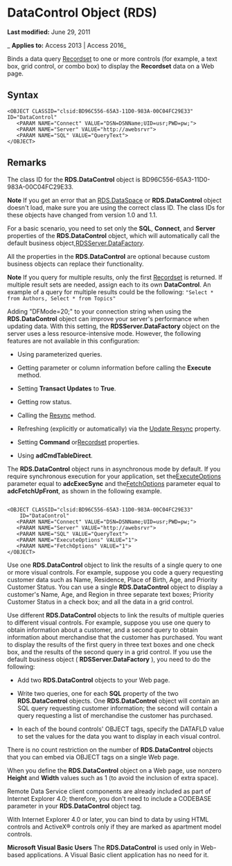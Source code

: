 
# DataControl Object (RDS)

 **Last modified:** June 29, 2011

 _ **Applies to:** Access 2013 | Access 2016_



Binds a data query [Recordset](0f963bf8-f066-dc8a-b754-f427de712df1.md) to one or more controls (for example, a text box, grid control, or combo box) to display the **Recordset** data on a Web page.

## Syntax


```
<OBJECT CLASSID="clsid:BD96C556-65A3-11D0-983A-00C04FC29E33" ID="DataControl"
   <PARAM NAME="Connect" VALUE="DSN=DSNName;UID=usr;PWD=pw;">
   <PARAM NAME="Server" VALUE="http://awebsrvr">
   <PARAM NAME="SQL" VALUE="QueryText">
</OBJECT>

```


## Remarks

The class ID for the  **RDS.DataControl** object is BD96C556-65A3-11D0-983A-00C04FC29E33.


 **Note**  If you get an error that an [RDS.DataSpace](7db181d5-422b-49fe-b6af-a20f5da520ff.md) or **RDS.DataControl** object doesn't load, make sure you are using the correct class ID. The class IDs for these objects have changed from version 1.0 and 1.1.

For a basic scenario, you need to set only the  **SQL**, **Connect**, and **Server** properties of the **RDS.DataControl** object, which will automatically call the default business object,[RDSServer.DataFactory](1de76cdd-34dc-8547-29aa-48ad6067bdea.md).

All the properties in the  **RDS.DataControl** are optional because custom business objects can replace their functionality.


 **Note**  If you query for multiple results, only the first [Recordset](0f963bf8-f066-dc8a-b754-f427de712df1.md) is returned. If multiple result sets are needed, assign each to its own **DataControl**. An example of a query for multiple results could be the following: `"Select * from Authors, Select * from Topics"`

Adding "DFMode=20;" to your connection string when using the  **RDS.DataControl** object can improve your server's performance when updating data. With this setting, the **RDSServer.DataFactory** object on the server uses a less resource-intensive mode. However, the following features are not available in this configuration:


- Using parameterized queries.
    
- Getting parameter or column information before calling the  **Execute** method.
    
- Setting  **Transact Updates** to **True**.
    
- Getting row status.
    
- Calling the [Resync](f594a200-56e6-fcf5-9b0a-900c56377f24.md) method.
    
- Refreshing (explicitly or automatically) via the [Update Resync](0af9cfd2-8042-65c9-cec6-77d2e7a88ad9.md) property.
    
- Setting  **Command** or[Recordset](5f4bb72d-ddfa-41c0-c353-b3a6632b4a91.md) properties.
    
- Using  **adCmdTableDirect**.
    
The  **RDS.DataControl** object runs in asynchronous mode by default. If you require synchronous execution for your application, set the[ExecuteOptions](fb244cbd-9a03-9128-1373-694c9061c9da.md) parameter equal to **adcExecSync** and the[FetchOptions](0d86c5e4-9abc-5c0e-dc04-4183f4c278cc.md) parameter equal to **adcFetchUpFront**, as shown in the following example.




```

<OBJECT CLASSID="clsid:BD96C556-65A3-11D0-983A-00C04FC29E33" 
    ID="DataControl"
   <PARAM NAME="Connect" VALUE="DSN=DSNName;UID=usr;PWD=pw;">
   <PARAM NAME="Server" VALUE="http://awebsrvr">
   <PARAM NAME="SQL" VALUE="QueryText">
   <PARAM NAME="ExecuteOptions" VALUE="1">
   <PARAM NAME="FetchOptions" VALUE="1">
</OBJECT>

```

Use one  **RDS.DataControl** object to link the results of a single query to one or more visual controls. For example, suppose you code a query requesting customer data such as Name, Residence, Place of Birth, Age, and Priority Customer Status. You can use a single **RDS.DataControl** object to display a customer's Name, Age, and Region in three separate text boxes; Priority Customer Status in a check box; and all the data in a grid control.

Use different  **RDS.DataControl** objects to link the results of multiple queries to different visual controls. For example, suppose you use one query to obtain information about a customer, and a second query to obtain information about merchandise that the customer has purchased. You want to display the results of the first query in three text boxes and one check box, and the results of the second query in a grid control. If you use the default business object ( **RDSServer.DataFactory** ), you need to do the following:


- Add two  **RDS.DataControl** objects to your Web page.
    
- Write two queries, one for each  **SQL** property of the two **RDS.DataControl** objects. One **RDS.DataControl** object will contain an SQL query requesting customer information; the second will contain a query requesting a list of merchandise the customer has purchased.
    
- In each of the bound controls' OBJECT tags, specify the DATAFLD value to set the values for the data you want to display in each visual control.
    
There is no count restriction on the number of  **RDS.DataControl** objects that you can embed via OBJECT tags on a single Web page.

When you define the  **RDS.DataControl** object on a Web page, use nonzero **Height** and **Width** values such as 1 (to avoid the inclusion of extra space).

Remote Data Service client components are already included as part of Internet Explorer 4.0; therefore, you don't need to include a CODEBASE parameter in your  **RDS.DataControl** object tag.

With Internet Explorer 4.0 or later, you can bind to data by using HTML controls and ActiveX® controls only if they are marked as apartment model controls.

 **Microsoft Visual Basic Users** The **RDS.DataControl** is used only in Web-based applications. A Visual Basic client application has no need for it.

